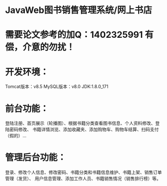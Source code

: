 # JavaWeb图书销售管理系统/网上书店

# 需要论文参考的加Q：1402325991   有偿，介意的勿扰！

# 开发环境：
  Tomcat版本：v8.5
  MySQL版本：v8.0
  JDK:1.8.0_171
# 前台功能：
  登陆注册、首页展示（轮播图）、根据书籍分类查看图书信息、个人资料修改、登陆密码修改、
  书籍详情浏览、添加收藏夹、添加购物车、购物车结算、扫码支付（假的）...
# 管理后台功能：
  登录、修改个人信息、修改密码、书籍分类和书籍信息维护、书籍上架、销售订单管理（发货）、
  用户信息管理、添加工作人员、书籍销售情况（销售排行榜）等。
